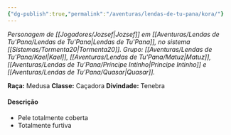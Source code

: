 ```yaml
---
{"dg-publish":true,"permalink":"/aventuras/lendas-de-tu-pana/kora/"}
---
```


*Personagem de [[Jogadores/Jozsef\|Jozsef]] em [[Aventuras/Lendas de Tu'Pana/Lendas de Tu'Pana\|Lendas de Tu'Pana]], no sistema [[Sistemas/Tormenta20\|Tormenta20]].*
*Grupo: [[Aventuras/Lendas de Tu'Pana/Kael\|Kael]], [[Aventuras/Lendas de Tu'Pana/Matuz\|Matuz]], [[Aventuras/Lendas de Tu'Pana/Príncipe Intinho\|Príncipe Intinho]] e [[Aventuras/Lendas de Tu'Pana/Quasar\|Quasar]].*

**Raça:** Medusa
**Classe:** Caçadora
**Divindade:** Tenebra
#### Descrição
- Pele totalmente coberta
- Totalmente furtiva